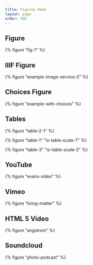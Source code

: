 ```yaml
---
title: Figures Demo
layout: page
order: 505
---
```


## Figure

{% figure "fig-1" %}

## IIIF Figure

{% figure "example-image-service-2" %}

## Choices Figure

{% figure "example-with-choices" %}

## Tables

{% figure "table-2-1" %}

{% figure "table-1" "is-table-scale-7" %}

{% figure "table-3" "is-table-scale-2" %}

## YouTube

{% figure "evans-video" %}

## Vimeo

{% figure "living-matter" %}

## HTML 5 Video

{% figure "angstrom" %}

## Soundcloud

{% figure "photo-podcast" %}
